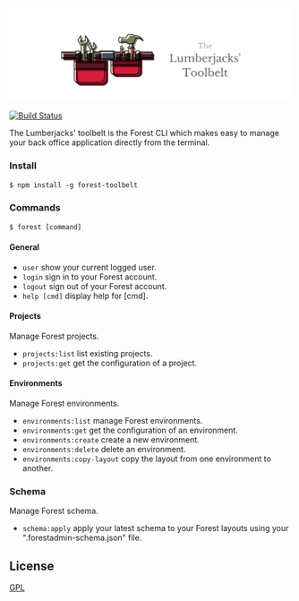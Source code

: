 <p align="center">
  <img src="https://github.com/ForestAdmin/toolbelt/blob/master/assets/logo.png?raw=true" alt="Toolbelt logo">
</p>

[![Build Status](https://travis-ci.org/ForestAdmin/toolbelt.svg?branch=master)](https://travis-ci.org/ForestAdmin/toolbelt)

The Lumberjacks' toolbelt is the Forest CLI which makes easy to manage your back office application directly from the terminal.


### Install
    $ npm install -g forest-toolbelt

### Commands

    $ forest [command]

#### General
- `user`          show your current logged user.
- `login`         sign in to your Forest account.
- `logout`        sign out of your Forest account.
- `help [cmd]`    display help for [cmd].

#### Projects

Manage Forest projects.

- `projects:list` list existing projects.
- `projects:get`  get the configuration of a project.

#### Environments

Manage Forest environments.

- `environments:list`         manage Forest environments.
- `environments:get`          get the configuration of an environment.
- `environments:create`       create a new environment.
- `environments:delete`       delete an environment.
- `environments:copy-layout`  copy the layout from one environment to another.

### Schema

Manage Forest schema.

- `schema:apply`              apply your latest schema to your Forest layouts using your ".forestadmin-schema.json" file.

## License
[GPL](https://github.com/ForestAdmin/toolbelt/blob/master/LICENSE)
